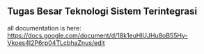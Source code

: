 ## Tugas Besar Teknologi Sistem Terintegrasi

all documentation is here: https://docs.google.com/document/d/18k1euHlUJHu8oB55Hy-Vkoes4I2P6rp04TLcbhaZnus/edit
